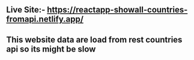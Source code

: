 ## Live Site:- https://reactapp-showall-countries-fromapi.netlify.app/
## This website data are load from rest countries api so its might be slow
